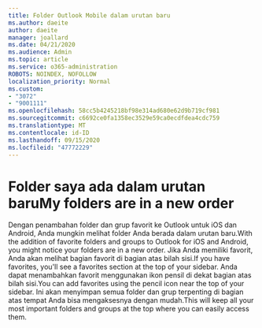 ```yaml
---
title: Folder Outlook Mobile dalam urutan baru
ms.author: daeite
author: daeite
manager: joallard
ms.date: 04/21/2020
ms.audience: Admin
ms.topic: article
ms.service: o365-administration
ROBOTS: NOINDEX, NOFOLLOW
localization_priority: Normal
ms.custom:
- "3072"
- "9001111"
ms.openlocfilehash: 58cc5b4245218bf98e314ad680e62d9b719cf981
ms.sourcegitcommit: c6692ce0fa1358ec3529e59ca0ecdfdea4cdc759
ms.translationtype: MT
ms.contentlocale: id-ID
ms.lasthandoff: 09/15/2020
ms.locfileid: "47772229"
---
```

# <a name="my-folders-are-in-a-new-order"></a><span data-ttu-id="aea8c-102">Folder saya ada dalam urutan baru</span><span class="sxs-lookup"><span data-stu-id="aea8c-102">My folders are in a new order</span></span>

<span data-ttu-id="aea8c-103">Dengan penambahan folder dan grup favorit ke Outlook untuk iOS dan Android, Anda mungkin melihat folder Anda berada dalam urutan baru.</span><span class="sxs-lookup"><span data-stu-id="aea8c-103">With the addition of favorite folders and groups to Outlook for iOS and Android, you might notice your folders are in a new order.</span></span> <span data-ttu-id="aea8c-104">Jika Anda memiliki favorit, Anda akan melihat bagian favorit di bagian atas bilah sisi.</span><span class="sxs-lookup"><span data-stu-id="aea8c-104">If you have favorites, you'll see a favorites section at the top of your sidebar.</span></span> <span data-ttu-id="aea8c-105">Anda dapat menambahkan favorit menggunakan ikon pensil di dekat bagian atas bilah sisi.</span><span class="sxs-lookup"><span data-stu-id="aea8c-105">You can add favorites using the pencil icon near the top of your sidebar.</span></span> <span data-ttu-id="aea8c-106">Ini akan menyimpan semua folder dan grup terpenting di bagian atas tempat Anda bisa mengaksesnya dengan mudah.</span><span class="sxs-lookup"><span data-stu-id="aea8c-106">This will keep all your most important folders and groups at the top where you can easily access them.</span></span>
